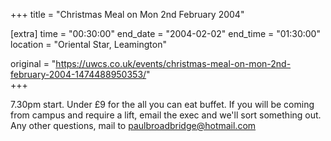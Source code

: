 +++
title = "Christmas Meal on Mon 2nd February 2004"

[extra]
time = "00:30:00"
end_date = "2004-02-02"
end_time = "01:30:00"
location = "Oriental Star, Leamington"

original = "https://uwcs.co.uk/events/christmas-meal-on-mon-2nd-february-2004-1474488950353/"    
+++

7.30pm start. Under £9 for the all you can eat buffet. If you will be coming from campus and require a lift, email the exec and we'll sort something out. Any other questions, mail to paulbroadbridge@hotmail.com

